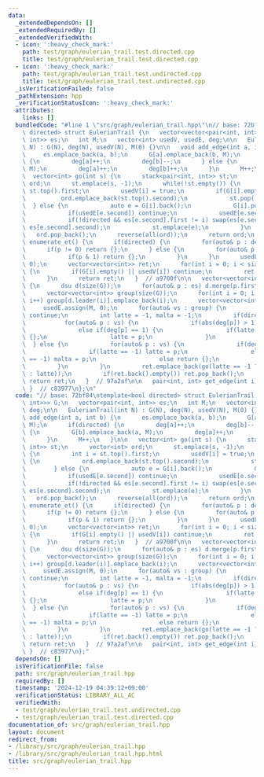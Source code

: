 ```yaml
---
data:
  _extendedDependsOn: []
  _extendedRequiredBy: []
  _extendedVerifiedWith:
  - icon: ':heavy_check_mark:'
    path: test/graph/eulerian_trail.test.directed.cpp
    title: test/graph/eulerian_trail.test.directed.cpp
  - icon: ':heavy_check_mark:'
    path: test/graph/eulerian_trail.test.undirected.cpp
    title: test/graph/eulerian_trail.test.undirected.cpp
  _isVerificationFailed: false
  _pathExtension: hpp
  _verificationStatusIcon: ':heavy_check_mark:'
  attributes:
    links: []
  bundledCode: "#line 1 \"src/graph/eulerian_trail.hpp\"\n// base: 72bf84\ntemplate<bool\
    \ directed> struct EulerianTrail {\n   vector<vector<pair<int, int>>> G;\n   vector<pair<int,\
    \ int>> es;\n   int M;\n   vector<int> usedV, usedE, deg;\n\n   EulerianTrail(int\
    \ N) : G(N), deg(N), usedV(N), M(0) {}\n\n   void add_edge(int a, int b) {\n \
    \     es.emplace_back(a, b);\n      G[a].emplace_back(b, M);\n      if(directed)\
    \ {\n         deg[a]++;\n         deg[b]--;\n      } else {\n         G[b].emplace_back(a,\
    \ M);\n         deg[a]++;\n         deg[b]++;\n      }\n      M++;\n   }\n\n \
    \  vector<int> go(int s) {\n      stack<pair<int, int>> st;\n      vector<int>\
    \ ord;\n      st.emplace(s, -1);\n      while(!st.empty()) {\n         int i =\
    \ st.top().first;\n         usedV[i] = true;\n         if(G[i].empty()) {\n  \
    \          ord.emplace_back(st.top().second);\n            st.pop();\n       \
    \  } else {\n            auto e = G[i].back();\n            G[i].pop_back();\n\
    \            if(usedE[e.second]) continue;\n            usedE[e.second] = true;\n\
    \            if(!directed && es[e.second].first != i) swap(es[e.second].first,\
    \ es[e.second].second);\n            st.emplace(e);\n         }\n      }\n   \
    \   ord.pop_back();\n      reverse(all(ord));\n      return ord;\n   }\n\n   vector<vector<int>>\
    \ enumerate_et() {\n      if(directed) {\n         for(auto& p : deg)\n      \
    \      if(p != 0) return {};\n      } else {\n         for(auto& p : deg) {\n\
    \            if(p & 1) return {};\n         }\n      }\n      usedE.assign(M,\
    \ 0);\n      vector<vector<int>> ret;\n      for(int i = 0; i < size(G); i++)\
    \ {\n         if(G[i].empty() || usedV[i]) continue;\n         ret.emplace_back(go(i));\n\
    \      }\n      return ret;\n   }  // a9700f\n\n   vector<vector<int>> enumerate_semi_et()\
    \ {\n      dsu d(size(G));\n      for(auto& p : es) d.merge(p.first, p.second);\n\
    \      vector<vector<int>> group(size(G));\n      for(int i = 0; i < size(G);\
    \ i++) group[d.leader(i)].emplace_back(i);\n      vector<vector<int>> ret;\n \
    \     usedE.assign(M, 0);\n      for(auto& vs : group) {\n         if(vs.empty())\
    \ continue;\n         int latte = -1, malta = -1;\n         if(directed) {\n \
    \           for(auto& p : vs) {\n               if(abs(deg[p]) > 1) return {};\n\
    \               else if(deg[p] == 1) {\n                  if(latte >= 0) return\
    \ {};\n                  latte = p;\n               }\n            }\n       \
    \  } else {\n            for(auto& p : vs) {\n               if(deg[p] & 1) {\n\
    \                  if(latte == -1) latte = p;\n                  else if(malta\
    \ == -1) malta = p;\n                  else return {};\n               }\n   \
    \         }\n         }\n         ret.emplace_back(go(latte == -1 ? vs.front()\
    \ : latte));\n         if(ret.back().empty()) ret.pop_back();\n      }\n     \
    \ return ret;\n   }  // 97a2af\n\n   pair<int, int> get_edge(int i) { return es[i];\
    \ }  // c83977\n};\n"
  code: "// base: 72bf84\ntemplate<bool directed> struct EulerianTrail {\n   vector<vector<pair<int,\
    \ int>>> G;\n   vector<pair<int, int>> es;\n   int M;\n   vector<int> usedV, usedE,\
    \ deg;\n\n   EulerianTrail(int N) : G(N), deg(N), usedV(N), M(0) {}\n\n   void\
    \ add_edge(int a, int b) {\n      es.emplace_back(a, b);\n      G[a].emplace_back(b,\
    \ M);\n      if(directed) {\n         deg[a]++;\n         deg[b]--;\n      } else\
    \ {\n         G[b].emplace_back(a, M);\n         deg[a]++;\n         deg[b]++;\n\
    \      }\n      M++;\n   }\n\n   vector<int> go(int s) {\n      stack<pair<int,\
    \ int>> st;\n      vector<int> ord;\n      st.emplace(s, -1);\n      while(!st.empty())\
    \ {\n         int i = st.top().first;\n         usedV[i] = true;\n         if(G[i].empty())\
    \ {\n            ord.emplace_back(st.top().second);\n            st.pop();\n \
    \        } else {\n            auto e = G[i].back();\n            G[i].pop_back();\n\
    \            if(usedE[e.second]) continue;\n            usedE[e.second] = true;\n\
    \            if(!directed && es[e.second].first != i) swap(es[e.second].first,\
    \ es[e.second].second);\n            st.emplace(e);\n         }\n      }\n   \
    \   ord.pop_back();\n      reverse(all(ord));\n      return ord;\n   }\n\n   vector<vector<int>>\
    \ enumerate_et() {\n      if(directed) {\n         for(auto& p : deg)\n      \
    \      if(p != 0) return {};\n      } else {\n         for(auto& p : deg) {\n\
    \            if(p & 1) return {};\n         }\n      }\n      usedE.assign(M,\
    \ 0);\n      vector<vector<int>> ret;\n      for(int i = 0; i < size(G); i++)\
    \ {\n         if(G[i].empty() || usedV[i]) continue;\n         ret.emplace_back(go(i));\n\
    \      }\n      return ret;\n   }  // a9700f\n\n   vector<vector<int>> enumerate_semi_et()\
    \ {\n      dsu d(size(G));\n      for(auto& p : es) d.merge(p.first, p.second);\n\
    \      vector<vector<int>> group(size(G));\n      for(int i = 0; i < size(G);\
    \ i++) group[d.leader(i)].emplace_back(i);\n      vector<vector<int>> ret;\n \
    \     usedE.assign(M, 0);\n      for(auto& vs : group) {\n         if(vs.empty())\
    \ continue;\n         int latte = -1, malta = -1;\n         if(directed) {\n \
    \           for(auto& p : vs) {\n               if(abs(deg[p]) > 1) return {};\n\
    \               else if(deg[p] == 1) {\n                  if(latte >= 0) return\
    \ {};\n                  latte = p;\n               }\n            }\n       \
    \  } else {\n            for(auto& p : vs) {\n               if(deg[p] & 1) {\n\
    \                  if(latte == -1) latte = p;\n                  else if(malta\
    \ == -1) malta = p;\n                  else return {};\n               }\n   \
    \         }\n         }\n         ret.emplace_back(go(latte == -1 ? vs.front()\
    \ : latte));\n         if(ret.back().empty()) ret.pop_back();\n      }\n     \
    \ return ret;\n   }  // 97a2af\n\n   pair<int, int> get_edge(int i) { return es[i];\
    \ }  // c83977\n};"
  dependsOn: []
  isVerificationFile: false
  path: src/graph/eulerian_trail.hpp
  requiredBy: []
  timestamp: '2024-12-19 04:39:12+09:00'
  verificationStatus: LIBRARY_ALL_AC
  verifiedWith:
  - test/graph/eulerian_trail.test.undirected.cpp
  - test/graph/eulerian_trail.test.directed.cpp
documentation_of: src/graph/eulerian_trail.hpp
layout: document
redirect_from:
- /library/src/graph/eulerian_trail.hpp
- /library/src/graph/eulerian_trail.hpp.html
title: src/graph/eulerian_trail.hpp
---
```

